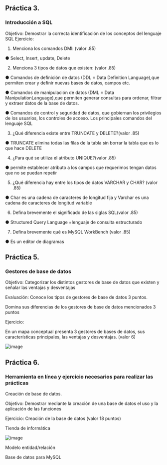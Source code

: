 ## Práctica 3.
### Introducción a SQL
Objetivo: Demostrar la correcta identificación de los conceptos del lenguaje SQL
Ejercicio:

1. Menciona los comandos DMl: (valor .85)

● Select, Insert, update, Delete

2. Menciona 3 tipos de datos que existen: (valor .85)

● Comandos de definición de datos (DDL = Data Definition Language),que permiten crear y definir nuevas bases de datos, campos etc.

● Comandos de manipulación de datos (DML = Data ManipulationLanguage),que permiten generar consultas para ordenar, filtrar y extraer datos de la base de datos.

● Comandos de control y seguridad de datos, que gobiernan los privilegios de los usuarios, los controles de acceso. Los principales comandos del lenguaje SQL


3. ¿Qué diferencia existe entre TRUNCATE y DELETE?(valor .85)

● TRUNCATE elimina todas las filas de la tabla sin borrar la tabla que es lo que hace DELETE


4. ¿Para qué se utiliza el atributo UNIQUE?(valor .85)

●  permite establecer atributo a los campos que requerimos tengan datos que no se puedan repetir


5. ¿Qué diferencia hay entre los tipos de datos VARCHAR y CHAR? (valor .85)

● Char es una cadena de caracteres de longitud fija y Varchar es una cadena de caracteres de longitud variable


6. Defina brevemente el significado de las siglas SQL(valor .85)

● Structured Query Language =lenguaje de consulta estructurado


7. Defina brevemente qué es MySQL WorkBench (valor .85)

●  Es un editor de diagramas

## Práctica 5.
### Gestores de base de datos

Objetivo: Categorizar los distintos gestores de base de datos que existen y señalar las
ventajas y desventajas

Evaluación: Conoce los tipos de gestores de base de datos 3 puntos.

Domina sus diferencias de los gestores de base de datos mencionados 3 puntos

Ejercicio:

En un mapa conceptual presenta 3 gestores de bases de datos, sus características
principales, las ventajas y desventajas. (valor 6)

![image](https://user-images.githubusercontent.com/91554777/170415427-e2b7321b-a97f-43b0-ac24-6e506c307e6b.png)

## Práctica 6.
### Herramienta en línea y ejercicio necesarios para realizar las prácticas

Creación de base de datos.

Objetivo: Demostrar mediante la creación de una base de datos el uso y la aplicación de
las funciones

Ejercicio: Creación de la base de datos (valor 18 puntos)

Tienda de informática

![image](https://user-images.githubusercontent.com/91554777/170415101-717bca19-3644-46a9-8a57-8d5940c5d283.png)




Modelo entidad/relación




Base de datos para MySQL
